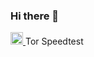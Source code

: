 ### Hi there 👋

  <a href="http://twitter.com/ShinjyukuTokyo">
    <img height="20" src="https://img.shields.io/twitter/follow/ShinjyukuTokyo?label=Twitter&logo=twitter&style=flat" />
  </a>
  Tor
  Speedtest 
<!--
**ragujp/ragujp** is a ✨ _special_ ✨ repository because its `README.md` (this file) appears on your GitHub profile.

Here are some ideas to get you started:

- 🔭 I’m currently working on ...
- 🌱 I’m currently learning ...
- 👯 I’m looking to collaborate on ...
- 🤔 I’m looking for help with ...
- 💬 Ask me about ...
- 📫 How to reach me: ...
- 😄 Pronouns: ...
- ⚡ Fun fact: ...
-->
